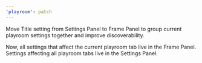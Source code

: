 ```yaml
---
'playroom': patch
---
```


Move Title setting from Settings Panel to Frame Panel to group current playroom settings together and improve discoverability.

Now, all settings that affect the current playroom tab live in the Frame Panel.
Settings affecting all playroom tabs live in the Settings Panel.
